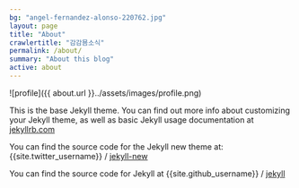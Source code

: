 ```yaml
---
bg: "angel-fernandez-alonso-220762.jpg"
layout: page
title: "About"
crawlertitle: "감감묨소식"
permalink: /about/
summary: "About this blog"
active: about
---
```


![profile]({{ about.url }}../assets/images/profile.png)

This is the base Jekyll theme. You can find out more info about customizing your Jekyll theme, as well as basic Jekyll usage documentation at [jekyllrb.com](http://jekyllrb.com/)

You can find the source code for the Jekyll new theme at:
{{site.twitter_username}} /
[jekyll-new](https://github.com/jglovier/jekyll-new)

You can find the source code for Jekyll at
{{site.github_username}} /
[jekyll](https://github.com/jekyll/jekyll)

